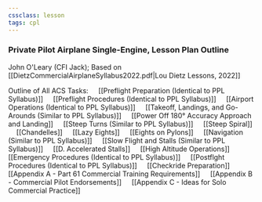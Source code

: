 ```yaml
---
cssclass: lesson
tags: cpl
---
```

### Private Pilot Airplane Single-Engine, Lesson Plan Outline
John O'Leary (CFI Jack); Based on [[DietzCommercialAirplaneSyllabus2022.pdf|Lou Dietz Lessons, 2022]]

Outline of All ACS Tasks:
$\quad$[[Preflight Preparation (Identical to PPL Syllabus)]]
$\quad$[[Preflight Procedures (Identical to PPL Syllabus)]]
$\quad$[[Airport Operations (Identical to PPL Syllabus)]]
$\quad$[[Takeoff, Landings, and Go-Arounds (Similar to PPL Syllabus)]]
$\quad$[[Power Off 180° Accuracy Approach and Landing]]
$\quad$[[Steep Turns (Similar to PPL Syllabus)]]
$\quad$[[Steep Spiral]]
$\quad$[[Chandelles]]
$\quad$[[Lazy Eights]]
$\quad$[[Eights on Pylons]]
$\quad$[[Navigation (Similar to PPL Syllabus)]]
$\quad$[[Slow Flight and Stalls (Similar to PPL Syllabus)]]
$\quad$[[D. Accelerated Stalls]]
$\quad$[[High Altitude Operations]]
$\quad$[[Emergency Procedures (Identical to PPL Syllabus)]]
$\quad$[[Postflght Procedures (Identical to PPL Syllabus)]]
$\quad$[[Checkride Preparation]]
$\quad$[[Appendix A - Part 61 Commercial Training Requirements]]
$\quad$[[Appendix B - Commercial Pilot Endorsements]]
$\quad$[[Appendix C - Ideas for Solo Commercial Practice]]